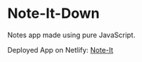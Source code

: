 # Note-It-Down
Notes app made using pure JavaScript.

Deployed App on Netlify: [Note-It](https://note-it-by-snehil.netlify.app/)
